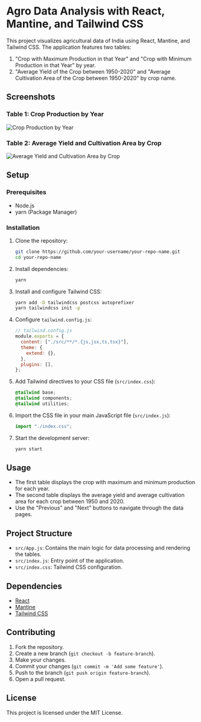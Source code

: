 # Agro Data Analysis with React, Mantine, and Tailwind CSS

This project visualizes agricultural data of India using React, Mantine, and Tailwind CSS. The application features two tables:

1. "Crop with Maximum Production in that Year" and "Crop with Minimum Production in that Year" by year.
2. "Average Yield of the Crop between 1950-2020" and "Average Cultivation Area of the Crop between 1950-2020" by crop name.

## Screenshots

### Table 1: Crop Production by Year

![Crop Production by Year](screenshots/table1.png)

### Table 2: Average Yield and Cultivation Area by Crop

![Average Yield and Cultivation Area by Crop](screenshots/table2.png)

## Setup

### Prerequisites

- Node.js
- yarn (Package Manager)

### Installation

1. Clone the repository:

   ```bash
   git clone https://github.com/your-username/your-repo-name.git
   cd your-repo-name
   ```

2. Install dependencies:

   ```bash
   yarn
   ```

3. Install and configure Tailwind CSS:

   ```bash
   yarn add -D tailwindcss postcss autoprefixer
   yarn tailwindcss init -p
   ```

4. Configure `tailwind.config.js`:

   ```js
   // tailwind.config.js
   module.exports = {
     content: ["./src/**/*.{js,jsx,ts,tsx}"],
     theme: {
       extend: {},
     },
     plugins: [],
   };
   ```

5. Add Tailwind directives to your CSS file (`src/index.css`):

   ```css
   @tailwind base;
   @tailwind components;
   @tailwind utilities;
   ```

6. Import the CSS file in your main JavaScript file (`src/index.js`):

   ```js
   import "./index.css";
   ```

7. Start the development server:
   ```bash
   yarn start
   ```

## Usage

- The first table displays the crop with maximum and minimum production for each year.
- The second table displays the average yield and average cultivation area for each crop between 1950 and 2020.
- Use the "Previous" and "Next" buttons to navigate through the data pages.

## Project Structure

- `src/App.js`: Contains the main logic for data processing and rendering the tables.
- `src/index.js`: Entry point of the application.
- `src/index.css`: Tailwind CSS configuration.

## Dependencies

- [React](https://reactjs.org/)
- [Mantine](https://mantine.dev/)
- [Tailwind CSS](https://tailwindcss.com/)

## Contributing

1. Fork the repository.
2. Create a new branch (`git checkout -b feature-branch`).
3. Make your changes.
4. Commit your changes (`git commit -m 'Add some feature'`).
5. Push to the branch (`git push origin feature-branch`).
6. Open a pull request.

## License

This project is licensed under the MIT License.
